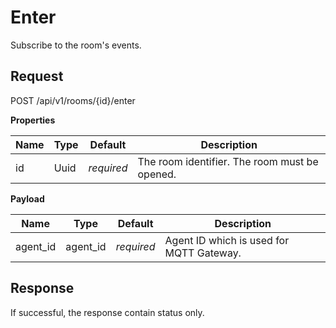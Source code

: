 # Enter

Subscribe to the room's events.



## Request

POST /api/v1/rooms/{id}/enter

**Properties**

Name     | Type       | Default    | Description
-------- | ---------- | ---------- | ------------------
id       | Uuid       | _required_ | The room identifier. The room must be opened.

**Payload**

Name     | Type       | Default    | Description
-------- | ---------- | ---------- | ------------------
agent_id | agent_id   | _required_ | Agent ID which is used for MQTT Gateway.


## Response

If successful, the response contain status only.

